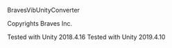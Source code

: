 
BravesVibUnityConverter

Copyrights Braves Inc.

Tested with Unity 2018.4.16
Tested with Unity 2019.4.10